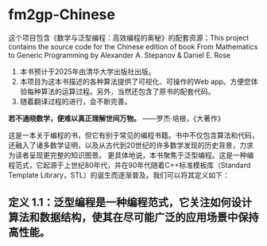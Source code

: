 # fm2gp-Chinese
这个项目包含《数学与泛型编程：高效编程的奥秘》的配套资源；This project contains the source code for the Chinese edition of book From Mathematics to Generic Programming by Alexander A. Stepanov &amp; Daniel E. Rose
1. 本书预计于2025年由清华大学出版社出版。
2. 本项目为这本书描述的各种算法提供了可视化、可操作的Web app。方便您体验每种算法的运算过程。另外，当然还包含了原书的配套代码。
3. 随着翻译过程的进行，会不断完善。

**若不通晓数学，便难以真正理解世间万物。** ——罗杰·培根，《大著作》 

这是一本关于编程的书，但它有别于常见的编程书籍。书中不仅包含算法和代码，还融入了诸多数学证明，以及从古代到20世纪的许多数学发现的历史背景，力求为读者呈现更完整的知识图景。
更具体地说，本书聚焦于泛型编程。这是一种编程范式，它起源于上世纪80年代，并在90年代随着C++标准模板库（Standard Template Library，STL）的诞生而逐渐普及。我们可以将其定义如下：

**定义 1.1**：泛型编程是一种编程范式，它关注如何设计算法和数据结构，使其在尽可能广泛的应用场景中保持高性能。
---








